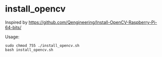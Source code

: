 # install_opencv
Inspired by https://github.com/Qengineering/Install-OpenCV-Raspberry-Pi-64-bits/

Usage:

```shell
sudo chmod 755 ./install_opencv.sh
bash install_opencv.sh
```

